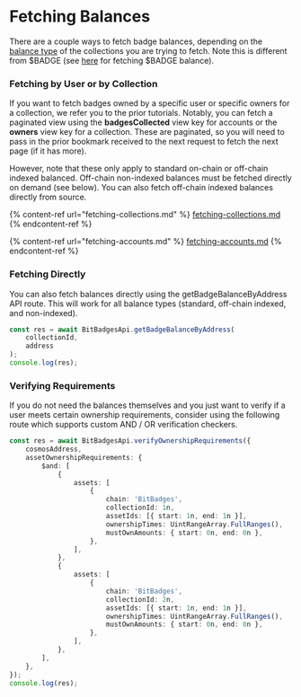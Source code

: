# Fetching Balances

There are a couple ways to fetch badge balances, depending on the [balance type](../../core-concepts/balances-transfers/balance-types.md) of the collections you are trying to fetch. Note this is different from $BADGE (see [here](fetching-balances.md) for fetching $BADGE balance).

### Fetching by User or by Collection

If you want to fetch badges owned by a specific user or specific owners for a collection, we refer you to the prior tutorials. Notably, you can fetch a paginated view using the **badgesCollected** view key for accounts or the **owners** view key for a collection. These are paginated, so you will need to pass in the prior bookmark received to the next request to fetch the next page (if it has more).

However, note that these only apply to standard on-chain or off-chain indexed balanced. Off-chain non-indexed balances must be fetched directly on demand (see below). You can also fetch off-chain indexed balances directly from source.

{% content-ref url="fetching-collections.md" %}
[fetching-collections.md](fetching-collections.md)
{% endcontent-ref %}

{% content-ref url="fetching-accounts.md" %}
[fetching-accounts.md](fetching-accounts.md)
{% endcontent-ref %}

### Fetching Directly

You can also fetch balances directly using the getBadgeBalanceByAddress API route. This will work for all balance types (standard, off-chain indexed, and non-indexed).

```typescript
const res = await BitBadgesApi.getBadgeBalanceByAddress(
    collectionId,
    address
);
console.log(res);
```

### Verifying Requirements

If you do not need the balances themselves and you just want to verify if a user meets certain ownership requirements, consider using the following route which supports custom AND / OR verification checkers.

```typescript
const res = await BitBadgesApi.verifyOwnershipRequirements({
    cosmosAddress,
    assetOwnershipRequirements: {
        $and: [
            {
                assets: [
                    {
                        chain: 'BitBadges',
                        collectionId: 1n,
                        assetIds: [{ start: 1n, end: 1n }],
                        ownershipTimes: UintRangeArray.FullRanges(),
                        mustOwnAmounts: { start: 0n, end: 0n },
                    },
                ],
            },
            {
                assets: [
                    {
                        chain: 'BitBadges',
                        collectionId: 2n,
                        assetIds: [{ start: 1n, end: 1n }],
                        ownershipTimes: UintRangeArray.FullRanges(),
                        mustOwnAmounts: { start: 0n, end: 0n },
                    },
                ],
            },
        ],
    },
});
console.log(res);
```
